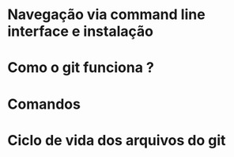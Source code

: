 # Navegação via command line interface e instalação

# Como o git funciona ?

# Comandos

# Ciclo de vida dos arquivos do git


